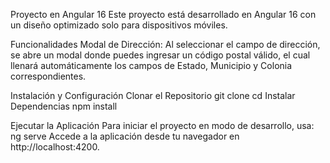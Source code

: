 Proyecto en Angular 16
Este proyecto está desarrollado en Angular 16 con un diseño optimizado solo para dispositivos móviles.

Funcionalidades
Modal de Dirección: Al seleccionar el campo de dirección, se abre un modal donde puedes ingresar un código postal válido, el cual llenará automáticamente los campos de Estado, Municipio y Colonia correspondientes.


Instalación y Configuración
Clonar el Repositorio
git clone <URL del repositorio>
cd <nombre del directorio>
Instalar Dependencias
npm install


Ejecutar la Aplicación
Para iniciar el proyecto en modo de desarrollo, usa:
ng serve
Accede a la aplicación desde tu navegador en http://localhost:4200.
